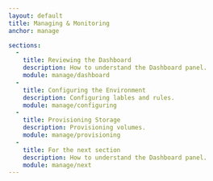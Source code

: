 ```yaml
---
layout: default
title: Managing & Monitoring
anchor: manage

sections:
  -
    title: Reviewing the Dashboard
    description: How to understand the Dashboard panel.
    module: manage/dashboard
  -
    title: Configuring the Environment
    description: Configuring lables and rules.
    module: manage/configuring
  -
    title: Provisioning Storage
    description: Provisioning volumes.
    module: manage/provisioning
  -
    title: For the next section
    description: How to understand the Dashboard panel.
    module: manage/next
---
```

